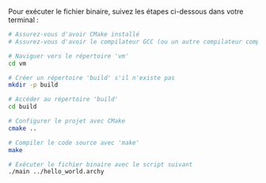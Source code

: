 Pour exécuter le fichier binaire, suivez les étapes ci-dessous dans votre terminal :

```bash
# Assurez-vous d'avoir CMake installé
# Assurez-vous d'avoir le compilateur GCC (ou un autre compilateur compatible) installé

# Naviguer vers le répertoire 'vm'
cd vm

# Créer un répertoire 'build' s'il n'existe pas
mkdir -p build

# Accéder au répertoire 'build'
cd build

# Configurer le projet avec CMake
cmake ..

# Compiler le code source avec 'make'
make

# Exécuter le fichier binaire avec le script suivant
./main ../hello_world.archy

```